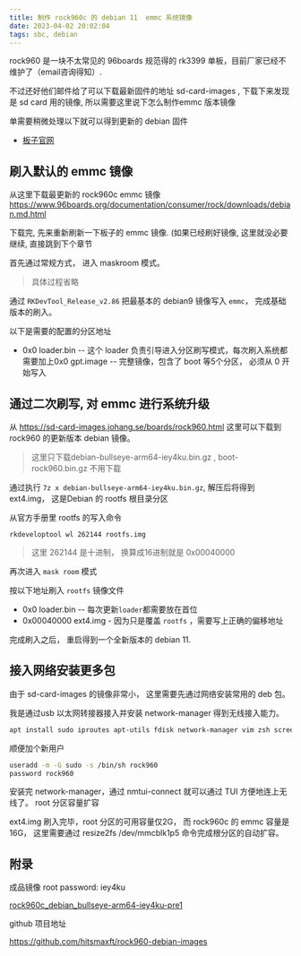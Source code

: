 ```yaml
---
title: 制作 rock960c 的 debian 11  emmc 系统镜像
date: 2023-04-02 20:02:04
tags: sbc, debian
---
```


rock960 是一块不太常见的 96boards 规范得的 rk3399 单板，目前厂家已经不维护了（email咨询得知）.

不过还好他们邮件给了可以下载最新固件的地址 sd-card-images , 下载下来发现是 sd card 用的镜像, 所以需要这里说下怎么制作emmc 版本镜像

单需要稍微处理以下就可以得到更新的 debian 固件

* [板子官网](http://www.96boards.org/product/rock960/)

## 刷入默认的 emmc 镜像

从这里下载最更新的 rock960c emmc 镜像 https://www.96boards.org/documentation/consumer/rock/downloads/debian.md.html

下载完, 先来重新刷新一下板子的 emmc 镜像. (如果已经刷好镜像, 这里就没必要继续, 直接跳到下个章节

首先通过常规方式， 进入 maskroom 模式。

> 具体过程省略

通过 `RKDevTool_Release_v2.86` 把最基本的 debian9 镜像写入 `emmc`， 完成基础版本的刷入。

以下是需要的配置的分区地址

* 0x0 loader.bin -- 这个 loader 负责引导进入分区刷写模式，每次刷入系统都需要加上0x0 gpt.image -- 完整镜像，包含了 boot 等5个分区， 必须从 0 开始写入

## 通过二次刷写, 对 emmc 进行系统升级


从 https://sd-card-images.johang.se/boards/rock960.html 这里可以下载到 rock960 的更新版本 debian 镜像。

> 这里只下载debian-bullseye-arm64-iey4ku.bin.gz , boot-rock960.bin.gz 不用下载

通过执行 `7z x debian-bullseye-arm64-iey4ku.bin.gz`, 解压后将得到 ext4.img， 这是Debian 的 rootfs 根目录分区

从官方手册里 rootfs 的写入命令

```
rkdeveloptool wl 262144 rootfs.img
```

> 这里 262144 是十进制， 换算成16进制就是 0x00040000

再次进入 `mask room` 模式

按以下地址刷入 `rootfs` 镜像文件

* 0x0 loader.bin -- 每次更新`loader`都需要放在首位
* 0x00040000 ext4.img - 因为只是覆盖 `rootfs` ，需要写上正确的偏移地址

完成刷入之后， 重启得到一个全新版本的 debian 11.

## 接入网络安装更多包

由于 sd-card-images 的镜像非常小， 这里需要先通过网络安装常用的 deb 包。

我是通过usb 以太网转接器接入并安装 network-manager 得到无线接入能力。

```bash
apt install sudo iproutes apt-utils fdisk network-manager vim zsh screen
```

顺便加个新用户


```bash
useradd -m -G sudo -s /bin/sh rock960 
password rock960
```

安装完 network-manager，通过 nmtui-connect 就可以通过 TUI 方便地连上无线了。 root 分区容量扩容

ext4.img 刷入完毕，root 分区的可用容量仅2G， 而 rock960c 的 emmc 容量是 16G， 这里需要通过 resize2fs /dev/mmcblk1p5 命令完成根分区的自动扩容。 


## 附录

成品镜像 root password: iey4ku

[rock960c_debian_bullseye-arm64-iey4ku-pre1](https://github.com/hitsmaxft/rock960-debian-images/releases/tag/rock960c_debian_bullseye-arm64-iey4ku-pre1)

github 项目地址

https://github.com/hitsmaxft/rock960-debian-images



